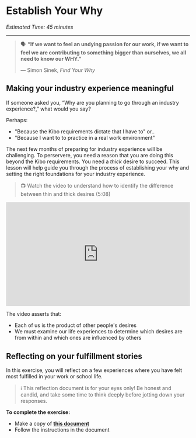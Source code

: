 # Establish Your Why

*Estimated Time: 45 minutes*

---

>  🗣 **“If we want to feel an undying passion for our work, if we want to feel we are contributing to something bigger than ourselves, we all need to know our WHY.”**
>
>  — Simon Sinek, _Find Your Why_

## Making your industry experience meaningful

If someone asked you, “Why are you planning to go through an industry experience?,” what would you say?

Perhaps:

- "Because the Kibo requirements dictate that I have to" or..
- "Because I want to to practice in a real work environment"

The next few months of preparing for industry experience will be challenging. To perservere, you need a reason that you are doing this beyond the Kibo requirements. You need a _thick_ desire  to succeed. This lesson will help guide you through the process of establishing your why and setting the right foundations for your industry experience. 

>  📺 Watch the video to understand how to identify the difference between thin and thick desires (5:08)

 <div style="position: relative; padding-bottom: 56.25%; height: 0;">
  <iframe width="560" height="315" src="https://www.youtube.com/embed/dtBtov2f7e4" title="YouTube video player" frameborder="0" allow="accelerometer; autoplay; clipboard-write; encrypted-media; gyroscope; picture-in-picture; web-share" allowfullscreen style="position: absolute; top: 0; left: 0; width: 100%; height: 100%;"></iframe>
</div>

The video asserts that:

- Each of us is the product of other people's desires
- We must examine our life experiences to determine which desires are from within and which ones are influenced by others

## Reflecting on your fulfillment stories

In this exercise, you will reflect on a few experiences where you have felt most fulfilled in your work or school life.

>  ℹ️ This reflection document is for your eyes only! Be honest and candid, and take some time to think deeply before jotting down your responses.

**To complete the exercise:** 
- Make a copy of **<a href="https://docs.google.com/document/d/1k8OJFymVJ3eY-LAKGtXiW2e_jycf1nWCxBOtZpM2nyY/copy" target="_blank"> this document</a>**
- Follow the instructions in the document
